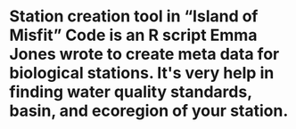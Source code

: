 ﻿# Station creation tool in “Island of Misfit” Code is an R script Emma Jones wrote to create meta data for biological stations. It's very help in finding water quality standards, basin, and ecoregion of your station.